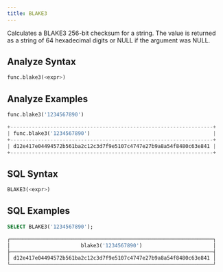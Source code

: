 ```yaml
---
title: BLAKE3
---
```


Calculates a BLAKE3 256-bit checksum for a string. The value is returned as a string of 64 hexadecimal digits or NULL if the argument was NULL.

## Analyze Syntax

```python
func.blake3(<expr>)
```

## Analyze Examples

```python
func.blake3('1234567890')

+------------------------------------------------------------------+
| func.blake3('1234567890')                                        |
+------------------------------------------------------------------+
| d12e417e04494572b561ba2c12c3d7f9e5107c4747e27b9a8a54f8480c63e841 |
+------------------------------------------------------------------+
```

## SQL Syntax

```sql
BLAKE3(<expr>)
```

## SQL Examples

```sql
SELECT BLAKE3('1234567890');

┌──────────────────────────────────────────────────────────────────┐
│                       blake3('1234567890')                       │
├──────────────────────────────────────────────────────────────────┤
│ d12e417e04494572b561ba2c12c3d7f9e5107c4747e27b9a8a54f8480c63e841 │
└──────────────────────────────────────────────────────────────────┘
```